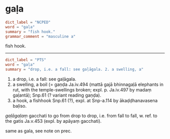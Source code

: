 # gaḷa

``` toml
dict_label = "NCPED"
word = "gaḷa"
summary = "fish hook."
grammar_comment = "masculine a"
```

fish hook.

--------------------

``` toml
dict_label = "PTS"
word = "gaḷa"
summary = "drop, i.e. a fall: see gaḷāgala. 2. a swelling, a"
```

1. a drop, i.e. a fall: see gaḷāgala.
2. a swelling, a boil (= gaṇḍa Ja.iv.494 (mattā gajā bhinnagaḷā elephants in rut, with the temple\-swellings broken; expl. p. Ja.iv.497 by madaṃ gaḷantā); Snp.61 (? variant reading gaṇḍa).
3. a hook, a fishhook Snp.61 (?), expl. at Snp\-a.114 by ākaḍḍhanavasena baḷiso.

*gaḷāgaḷaṃ* gacchati to go from drop to drop, i.e. from fall to fall, w. ref. to the gatis Ja.v.453 (expl. by apāyaṃ gacchati).

same as gala, see note on prec.

